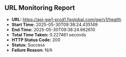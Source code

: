## URL Monitoring Report

- **URL:** https://api-gw1-prod1.fisglobal.com/gw/v1/health
- **Start Time:** 2025-05-30T09:38:24.435149
- **End Time:** 2025-05-30T09:38:24.662610
- **Total Time Taken:** 0.227461 seconds
- **HTTP Status Code:** 200
- **Status:** Success
- **Failure Reason:** N/A

